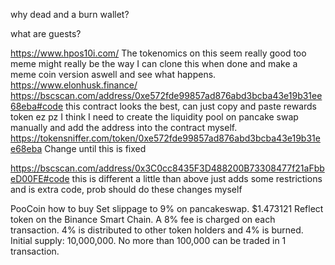 why dead and a burn wallet?

what are guests?



https://www.hpos10i.com/
The tokenomics on this seem really good too
meme might really be the way
I can clone this when done and make a meme coin version aswell and see what happens.
https://www.elonhusk.finance/
https://bscscan.com/address/0xe572fde99857ad876abd3bcba43e19b31ee68eba#code
this contract looks the best, can just copy and paste rewards token ez pz
I think I need to create the liquidity pool on pancake swap manually and add the address into the contract myself.
https://tokensniffer.com/token/0xe572fde99857ad876abd3bcba43e19b31ee68eba
Change until this is fixed


https://bscscan.com/address/0x3C0cc8435F3D488200B73308477f21aFbbeD00FE#code
this is different a little than above just adds some restrictions and is extra code, prob should do these changes myself


PooCoin how to buy
Set slippage to 9% on pancakeswap.
$1.473121
Reflect token on the Binance Smart Chain.
A 8% fee is charged on each transaction. 4% is distributed to other token holders and 4% is burned.
Initial supply: 10,000,000. No more than 100,000 can be traded in 1 transaction.